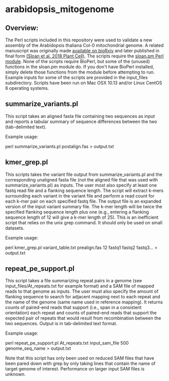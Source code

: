 # arabidopsis_mitogenome


## Overview:

The Perl scripts included in this repository were used to validate a new assembly of the Arabidopsis thaliana Col-0 mitochondrial genome. A related manuscript was originally made [available on bioRxiv](https://www.biorxiv.org/content/early/2018/01/18/249086) and later published in final form [(Sloan et al. 2018 Plant Cell)](http://www.plantcell.org/content/early/2018/03/08/tpc.18.00024). The scripts require the [sloan.pm Perl module](https://github.com/dbsloan/perl_modules). None of the scripts require BioPerl, but some of the (unused) functions in the sloan.pm module do. If you don't have BioPerl installed, simply delete those functions from the module before attempting to run. Example inputs for some of the scripts are provided in the input_files subdirectory. Scripts have been run on Mac OSX 10.13 and/or Linux CentOS 6 operating systems.

## summarize_variants.pl

This script takes an aligned fasta file containing two sequences as input and reports a tabular summary of sequence differences between the two (tab-delimited text).

Example usage:

perl  summarize_variants.pl  postalign.fas  >  output.txt


## kmer_grep.pl

This scripts takes the variant file output from summarize_variants.pl and the corresponding unaligned fasta file (not the aligned file that was used with summarize_variants.pl) as inputs. The user most also specify at least one fastq read file and a flanking sequence length. The script will extract k-mers surrounding each variant in the variant file and perform a read count for each k-mer pair on each specified fastq file. The output file is an expanded version of the input variant summary file. The k-mer length will be twice the specified flanking sequence length plus one (e.g., entering a flanking sequence length of 12 will give a k-mer length of 25). This is an inefficient script that relies on the unix grep command. It should only be used on small datasets.


Example usage:

perl  kmer_grep.pl  variant_table.txt  prealign.fas  12  fastq1  fastq2  fastq3...  >  output.txt


## repeat_pe_support.pl

This script takes a file summarizing repeat pairs in a genome (see input_files/At_repeats.txt for example format) and a SAM file of mapped reads to that genome as inputs. The user must also specify the amount of flanking sequence to search for adjacent mapping next to each repeat and the name of the genome (same name used in reference mapping). It returns counts of paired-end reads that support (i.e., span in a consistent orientation) each repeat and counts of paired-end reads that support the expected pair of repeats that would result from recombination between the two sequences. Output is in tab-delimited text format.

Example usage:

perl  repeat_pe_support.pl  At_repeats.txt  input_sam_file  500  genome_seq_name  >  output.txt

Note that this script has only been used on reduced SAM files that have been pared down with grep by only taking lines that contain the name of target genome of interest. Performance on larger input SAM files is unknown.
